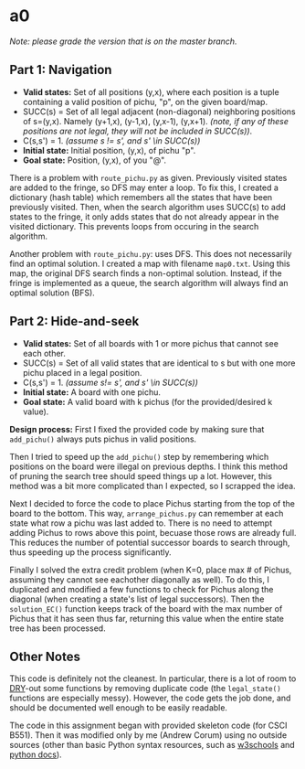 # a0

*Note: please grade the version that is on the master branch.*

## Part 1: Navigation
* **Valid states:** Set of all positions (y,x), where each position is a tuple containing a valid position of pichu, "p", on the given board/map.
* SUCC(s) = Set of all legal adjacent (non-diagonal) neighboring positions of s=(y,x). Namely (y+1,x), (y-1,x), (y,x-1), (y,x+1). *(note, if any of these positions are not legal, they will not be included in SUCC(s))*.
* C(s,s') = 1. *(assume s != s', and s' \in SUCC(s))*
* **Initial state:** Initial position, (y,x), of pichu "p".
* **Goal state:** Position, (y,x), of you "@".

There is a problem with `route_pichu.py` as given. Previously visited states are added to the fringe, so DFS may enter a loop. To fix this, I created a dictionary (hash table) which remembers all the states that have been previously visited. Then, when the search algorithm uses SUCC(s) to add states to the fringe, it only adds states that do not already appear in the visited dictionary. This prevents loops from occuring in the search algorithm.

Another problem with `route_pichu.py`: uses DFS. This does not necessarily find an optimal solution. I created a map with filename `map0.txt`. Using this map, the original DFS search finds a non-optimal solution. Instead, if the fringe is implemented as a queue, the search algorithm will always find an optimal solution (BFS).

## Part 2: Hide-and-seek
* **Valid states:** Set of all boards with 1 or more pichus that cannot see each other.
* SUCC(s) = Set of all valid states that are identical to s but with one more pichu placed in a legal position.
* C(s,s') = 1. *(assume s!= s', and s' \in SUCC(s))*
* **Initial state:** A board with one pichu.
* **Goal state:** A valid board with k pichus (for the provided/desired k value).

**Design process:** First I fixed the provided code by making sure that `add_pichu()` always
puts pichus in valid positions.

Then I tried to speed up the `add_pichu()` step by remembering which positions
on the board were illegal on previous depths. I think this method of pruning the search tree 
should speed things up a lot. However, this method was a bit more complicated than I expected, so I scrapped the idea.

Next I decided to force the code to place Pichus starting from the top of the board to the
bottom. This way, `arrange_pichus.py` can remember at each state what row a pichu was last added
to. There is no need to attempt adding Pichus to rows above this point, becuase those rows
are already full. This reduces the number of potential successor boards to search through,
thus speeding up the process significantly.

Finally I solved the extra credit problem (when K=0, place max # of Pichus, assuming they cannot see eachother diagonally as well). To do this, I duplicated and modified a few functions
to check for Pichus along the diagonal (when creating a state's list of legal successors).
Then the `solution_EC()` function keeps track of the board with the max number of Pichus
that it has seen thus far, returning this value when the entire state tree has been processed.

## Other Notes
This code is definitely not the cleanest. In particular, there is a lot of room to [DRY](https://en.wikipedia.org/wiki/Don%27t_repeat_yourself)-out some functions by removing duplicate code (the `legal_state()` functions are especially messy). However, the code gets the job done,
and should be documented well enough to be easily readable.

The code in this assignment began with provided skeleton code (for CSCI B551). Then it
was modified only by me (Andrew Corum) using no outside sources (other than basic
Python syntax resources, such as [w3schools](https://www.w3schools.com/) and [python docs](https://docs.python.org/3/reference/index.html)).
